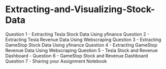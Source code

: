 # Extracting-and-Visualizing-Stock-Data
Question 1 - Extracting Tesla Stock Data Using yfinance 
Question 2 - Extracting Tesla Revenue Data Using Webscraping 
Question 3 - Extracting GameStop Stock Data Using yfinance 
Question 4 - Extracting GameStop Revenue Data Using Webscraping 
Question 5 - Tesla Stock and Revenue Dashboard -
Question 6 - GameStop Stock and Revenue Dashboard
Question 7 - Sharing your Assignment Notebook 

